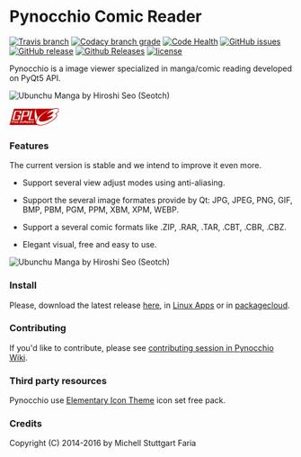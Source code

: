 Pynocchio Comic Reader
==================
[![Travis branch](https://img.shields.io/travis/pynocchio/pynocchio/develop.svg?style=flat-square)](https://github.com/pynocchio/pynocchio)
[![Codacy branch grade](https://img.shields.io/codacy/grade/9580e875252d429597886e7d0861d652/develop.svg?style=flat-square)](https://github.com/pynocchio/pynocchio)
[![Code Health](https://landscape.io/github/pynocchio/pynocchio/develop/landscape.svg?style=flat)](https://landscape.io/github/pynocchio/pynocchio/master)
[![GitHub issues](https://img.shields.io/github/issues/pynocchio/pynocchio.svg?style=flat-square)](https://github.com/pynocchio/pynocchio)
[![GitHub release](https://img.shields.io/github/release/pynocchio/pynocchio.svg?style=flat-square)](https://github.com/pynocchio/pynocchio)
[![Github Releases](https://img.shields.io/github/downloads/pynocchio/pynocchio/latest/total.svg?style=flat-square)](https://github.com/pynocchio/pynocchio)
[![license](https://img.shields.io/github/license/pynocchio/pynocchio.svg?style=flat-square)](https://pt.wikipedia.org/wiki/GNU_General_Public_License)

Pynocchio is a image viewer specialized in manga/comic reading developed on
PyQt5 API.

![Ubunchu Manga by Hiroshi Seo (Seotch)](https://lh3.googleusercontent.com/-p0TtjyX-GgM/VwwYhAAUjrI/AAAAAAAAF04/_JSom_IMmasZfnRn4EPhxKejjj_9aHzYwCCo/s1152-Ic42/snapshot11.png)

[![GPL](data/gplv3-88x31.png)](LICENSE)

### Features

The current version is stable and we intend to improve it even more.

* Support several view adjust modes using anti-aliasing.
* Support the several image formates provide by Qt: JPG, JPEG, PNG, GIF, BMP, PBM, PGM, PPM, XBM, XPM, WEBP.
* Support a several comic formats like .ZIP, .RAR, .TAR, .CBT, .CBR, .CBZ.

* Elegant visual, free and easy to use.

![Ubunchu Manga by Hiroshi Seo (Seotch)](https://lh3.googleusercontent.com/-pedd53CIEtc/VwwYg1TpnoI/AAAAAAAAF04/gOJWtN5XZwYwQT_IBwYQEk-sYhqrw_owgCCo/s1152-Ic42/snapshot12.png)

### Install

Please, download the latest release [here](https://github.com/pynocchio/pynocchio/releases/latest), in [Linux Apps](https://www.linux-apps.com/p/1126786) or in [packagecloud](https://packagecloud.io/mstuttgart/pynocchio).

### Contributing

If you'd like to contribute, please see [contributing session in Pynocchio Wiki](https://github.com/pynocchio/pynocchio/wiki/Contributing).

### Third party resources

Pynocchio use [Elementary Icon Theme](https://github.com/opengraphix/elementary3-icon-theme) icon set free pack.

### Credits

Copyright (C) 2014-2016 by Michell Stuttgart Faria
